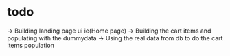 # todo

-> Building landing page ui ie(Home page)
-> Building the cart items and populating with the dummydata
-> Using the real data from db to do the cart items population
